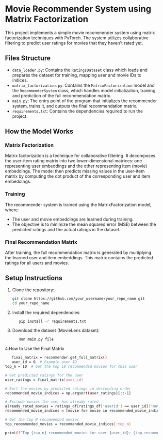# Movie Recommender System using Matrix Factorization

This project implements a simple movie recommender system using matrix factorization techniques with PyTorch. The system utilizes collaborative filtering to predict user ratings for movies that they haven't rated yet.

## Files Structure

- `data_loader.py`: Contains the `RatingsDataset` class which loads and prepares the dataset for training, mapping user and movie IDs to indices.
- `matrix_factorization.py`: Contains the `MatrixFactorization` model and the `RecommenderSystem` class, which handles model initialization, training, and prediction of the full recommendation matrix.
- `main.py`: The entry point of the program that initializes the recommender system, trains it, and outputs the final recommendation matrix.
- `requirements.txt`: Contains the dependencies required to run the project.

## How the Model Works

### Matrix Factorization

Matrix factorization is a technique for collaborative filtering. It decomposes the user-item rating matrix into two lower-dimensional matrices: one representing user embeddings and the other representing item (movie) embeddings. The model then predicts missing values in the user-item matrix by computing the dot product of the corresponding user and item embeddings.

### Training

The recommender system is trained using the MatrixFactorization model, where:

- The user and movie embeddings are learned during training.
- The objective is to minimize the mean squared error (MSE) between the predicted ratings and the actual ratings in the dataset.

### Final Recommendation Matrix

After training, the full recommendation matrix is generated by multiplying the learned user and item embeddings. This matrix contains the predicted ratings for all users and movies.


## Setup Instructions

1. Clone the repository:
   ```bash
   git clone https://github.com/your_username/your_repo_name.git
   cd your_repo_name
   ```
2. Install the required dependencies:
   ```bash
      pip install -r requirements.txt
      ```
3. Download the dataset (MovieLens dataset):
   ```bash
      Run main.py file
   ```
4.How to Use the Final Matrix
   ```bash
      final_matrix = recommender.get_full_matrix()
      user_id = 0  # Example user ID
   top_n = 10  # Get the top 10 recommended movies for this user
   
   # Get predicted ratings for the user
   user_ratings = final_matrix[user_id]
   
   # Sort the movies by predicted ratings in descending order
   recommended_movie_indices = np.argsort(user_ratings)[::-1]
   
   # Exclude movies the user has already rated
   already_rated_movies = ratings_df[ratings_df['userId'] == user_id]['movieId'].values
   recommended_movie_indices = [movie for movie in recommended_movie_indices if movie not in already_rated_movies]
   
   # Get the top N recommended movies
   top_recommended_movies = recommended_movie_indices[:top_n]
   
   print(f"Top {top_n} recommended movies for user {user_id}: {top_recommended_movies}")
   ```


